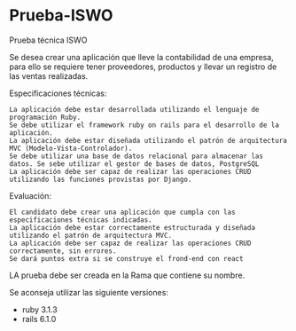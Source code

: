 # Prueba-ISWO
Prueba técnica ISWO

Se desea crear una aplicación que lleve la contabilidad de una empresa, para ello se requiere tener proveedores, productos y llevar un registro de las ventas realizadas.

Especificaciones técnicas:

    La aplicación debe estar desarrollada utilizando el lenguaje de programación Ruby.
    Se debe utilizar el framework ruby on rails para el desarrollo de la aplicación.
    La aplicación debe estar diseñada utilizando el patrón de arquitectura MVC (Modelo-Vista-Controlador).
    Se debe utilizar una base de datos relacional para almacenar las datos. Se sebe utilizar el gestor de bases de datos, PostgreSQL
    La aplicación debe ser capaz de realizar las operaciones CRUD utilizando las funciones provistas por Django.

Evaluación:

    El candidato debe crear una aplicación que cumpla con las especificaciones técnicas indicadas.
    La aplicación debe estar correctamente estructurada y diseñada utilizando el patrón de arquitectura MVC.
    La aplicación debe ser capaz de realizar las operaciones CRUD correctamente, sin errores.
    Se dará puntos extra si se construye el frond-end con react
    
LA prueba debe ser creada en la Rama que contiene su nombre.

Se aconseja utilizar las siguiente versiones:
- ruby 3.1.3
- rails 6.1.0
